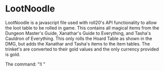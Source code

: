 # LootNoodle
LootNoodle is a javascript file used with roll20's API functionality to allow the loot table to be rolled in game.
This contains all magical items from the Dungeon Master's Guide, Xanathar's Guide to Everything, and Tasha's Cauldron of Everything. This only rolls the Hoard Table as shown in the DMG, but adds the Xanathar and Tasha's items to the item tables. The trinket's are converted to their gold values and the only currency provided is gold.

The command: "!l <cr of treasure hoard>"
